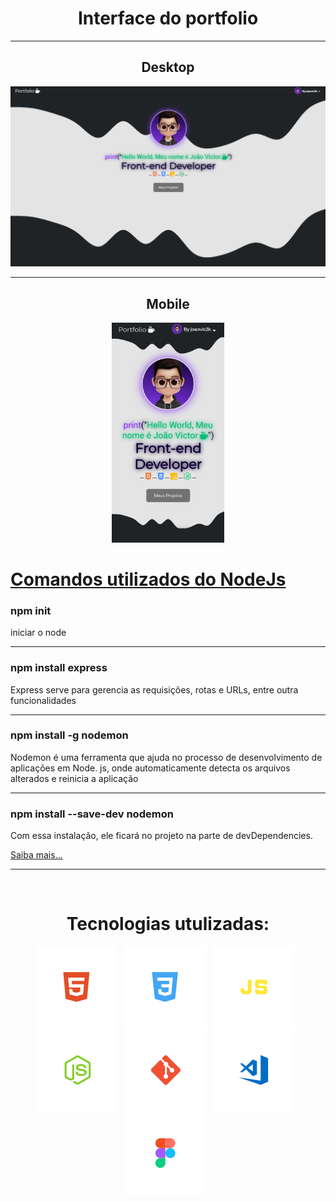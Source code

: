 <div align="center">
  <h1>Interface do portfolio</h1>
  <hr>
  <h2>Desktop</h2>
  <img src="./portfolio-desktop.png">
  <hr>
  <h2>Mobile</h2>
  <img src="./portfolio-smartphone.jpeg" width="180px">
</div>

# <a href="https://nodejs.org/en/about/">Comandos utilizados do NodeJs</a>
<div>
  <h3>npm init</h3> 
  <p>iniciar o node</p>
</div>
<hr>
<div>
  <h3>npm install express </h3> 
  <p>Express serve para gerencia as requisições, rotas e URLs, entre outra funcionalidades</p>
</div>
<hr>
<div>
  <h3>npm install -g nodemon</h3>
  <p>Nodemon é uma ferramenta que ajuda no processo de desenvolvimento de aplicações em Node. js, onde automaticamente detecta os arquivos alterados e reinicia a aplicação</p>
</div>
<hr>
<div>
  <h3>npm install --save-dev nodemon</h3>
  <p>Com essa instalação, ele ficará no projeto na parte de devDependencies.</p>
</div>
<a href="https://programandosolucoes.dev.br/2021/04/27/configurar-utilizar-nodemon/">Saiba mais...</a>
<hr>
<div align="center"><br>
  <h1>Tecnologias utulizadas:</h1>
  
  ![HTML](./svgs/html.svg) &nbsp;
  ![CSS](./svgs/css.svg) &nbsp;
  ![JS](./svgs/js.svg) &nbsp;
  ![Figma](./svgs/nodejs.svg) &nbsp;
  ![Git](./svgs/git.svg) &nbsp;
  ![VSCode](./svgs/vscode.svg) &nbsp;
  ![Figma](./svgs/figma.svg) &nbsp;
  
</div>
